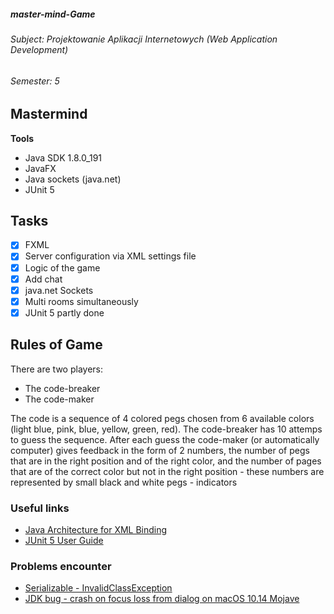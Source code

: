 #####  master-mind-Game
###### Subject: Projektowanie Aplikacji Internetowych (Web Application Development)
###### Semester: 5
## Mastermind 
**Tools**
- Java SDK 1.8.0_191
- JavaFX
- Java sockets (java.net)
- JUnit 5

## Tasks
- [x] FXML
- [x] Server configuration via XML settings file
- [X] Logic of the game
- [X] Add chat 
- [X] java.net Sockets
- [x] Multi rooms simultaneously
- [x] JUnit 5 partly done

## Rules of Game
There are two players:
  - The code-breaker
  - The code-maker
  
  The code is a sequence of 4 colored pegs chosen from 6 available colors (light blue, pink, blue, yellow, green, red).
The code-breaker has 10 attemps to guess the sequence. After each guess the code-maker (or automatically computer) gives feedback in the form of 2 numbers, the number of pegs that are in the right position and of the right color, and the number of pages that are of the correct color but not in the right position - these numbers are represented by small black and white pegs - indicators

### Useful links
- [Java Architecture for XML Binding](https://javastart.pl/baza-wiedzy/baza-wiedzy/frameworki/jaxb)
- [JUnit 5 User Guide](https://junit.org/junit5/docs/current/user-guide/) 

### Problems encounter
- [Serializable - InvalidClassException](https://stackoverflow.com/questions/27489780/getting-a-java-io-invalidclassexception-when-trying-to-save-and-read-a-file)
- [JDK bug - crash on focus loss from dialog on macOS 10.14 Mojave](https://bugs.openjdk.java.net/browse/JDK-8211304)
